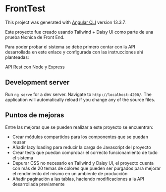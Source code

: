 # FrontTest

This project was generated with [Angular CLI](https://github.com/angular/angular-cli) version 13.3.7.

Este proyecto fue creado usando Tailwind + Daisy UI como parte de una prueba técnica de Front End.

Para poder probar el sistema se debe primero contar con la API desarrollada en este enlace y configurada con las instrucciones ahí planteadas:

[API Rest con Node y Express](https://github.com/Frikar/ordersproducts-api)

## Development server

Run `ng serve` for a dev server. Navigate to `http://localhost:4200/`. The application will automatically reload if you change any of the source files.

## Puntos de mejoras

Entre las mejoras que se pueden realizar a este proyecto se encuentran:

- Crear módulos compartidos para los componentes que se puedan reusar
- Añadir lazy loading para reducir la carga de Javascript del proyecto
- Crear tests que puedan comprobar el correcto funcionamiento de todo el sistema
- Depurar CSS no necesario en Tailwind y Daisy UI, el proyecto cuenta con más de 20 temas de colores que pueden ser purgados para mejorar el rendimiento del mismo en un ambiente de producción
- Añadir paginación a las tablas, haciendo modificaciones a la API desarrollada previamente


